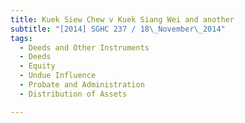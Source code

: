 ```yaml
---
title: Kuek Siew Chew v Kuek Siang Wei and another 
subtitle: "[2014] SGHC 237 / 18\_November\_2014"
tags:
  - Deeds and Other Instruments
  - Deeds
  - Equity
  - Undue Influence
  - Probate and Administration
  - Distribution of Assets

---
```



